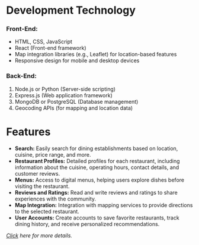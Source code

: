 # Development Technology

### Front-End:

- HTML, CSS, JavaScript
- React (Front-end framework)
- Map integration libraries (e.g., Leaflet) for location-based features
- Responsive design for mobile and desktop devices

### Back-End:

1. Node.js or Python (Server-side scripting)
2. Express.js (Web application framework)
3. MongoDB or PostgreSQL (Database management)
4. Geocoding APIs (for mapping and location data)

# Features

- **Search:** Easily search for dining establishments based on location, cuisine, price range, and more.
- **Restaurant Profiles:** Detailed profiles for each restaurant, including information about the cuisine, operating hours, contact details, and customer reviews.
- **Menus:** Access to digital menus, helping users explore dishes before visiting the restaurant.
- **Reviews and Ratings:** Read and write reviews and ratings to share experiences with the community.
- **Map Integration:** Integration with mapping services to provide directions to the selected restaurant.
- **User Accounts:** Create accounts to save favorite restaurants, track dining history, and receive personalized recommendations.

_[Click](https://bjitacademy.com/) here for more details._
